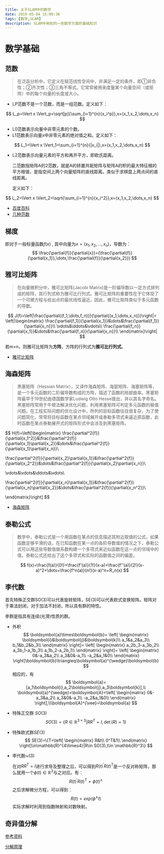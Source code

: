 ```yaml
---
title: 关于SLAM中的数学
date: 2019-05-04 15:09:36
tags: [数学,SLAM]
description: SLAM中用到的一些数学方面的基础知识
---
```


 

# 数学基础

## 范数

> 在泛函分析中，它定义在赋范线性空间中，并满足一定的条件，即①非负性；②齐次性；③三角不等式。它常常被用来度量某个向量空间（或矩阵）中的每个向量的长度或大小。

- LP范数不是一个范数，而是一组范数。定义如下：

$$
L_p=\Vert x \Vert_p=\sqrt[p]{\sum_{i=1}^{n}{x_i^p}},x=(x_1,x_2,\dots,x_n)
$$

- L0范数表示向量中非零元素的个数。
- L1范数表示向量x中非零元素的绝对值之和。定义如下：

$$
L_1=\Vert x \Vert_1=\sum_{i=1}^{n}{|x_i|},x=(x_1,x_2,\dots,x_n)
$$

- L2范数表示向量元素的平方和再开平方，即欧氏距离。

  二范数指矩阵A的2范数，就是A的转置共轭矩阵与矩阵A的积的最大特征根的平方根值，是指空间上两个向量矩阵的直线距离。类似于求棋盘上两点间的直线距离。

  定义如下：

$$
L_2=\Vert x \Vert_2=\sqrt{\sum_{i=1}^{n}{x_i^2}},x=(x_1,x_2,\dots,x_n)
$$

- [百度百科](https://baike.baidu.com/item/%E8%8C%83%E6%95%B0/10856788?fr=aladdin)
- [几种范数](https://blog.csdn.net/a493823882/article/details/80569888)

## 梯度

即对于一般标量函数$f(x)$ , 其中向量为$x=(x_1,x_2,\dots,x_n)$，导数为：
$$
\frac{\partial{f}}{\partial{x}}=(\frac{\partial{f}}{\partial{x_1}},\dots,\frac{\partial{f}}{\partial{x_2}})
$$

## 雅可比矩阵

> 在向量微积分中，雅可比矩阵(Jacobi Matrix)是一阶偏导数以一定方式排列成的矩阵，其行列式称为雅可比行列式。雅可比矩阵的重要性在于它体现了一个可微方程与给出点的最优线性逼近。因此，雅可比矩阵类似于多元函数的导数。

$$
J(f)=\left|\frac{\partial{(f_1,\dots,f_n)}}{\partial{(x_1,\dots,x_n)}}\right|=
\left|\begin{matrix}
\frac{\partial{f_1}}{\partial{x_1}}&\dots&\frac{\partial{f_1}}{\partial{x_n}}\\
\vdots&\ddots&\vdots\\
\frac{\partial{f_n}}{\partial{x_1}}&\dots&\frac{\partial{f_n}}{\partial{x_n}}\\
\end{matrix}\right|
$$

若m=n，则雅可比矩阵为**方阵**，方阵的行列式为**雅可比行列式**。

- [雅可比矩阵](https://baike.baidu.com/item/%E9%9B%85%E5%8F%AF%E6%AF%94%E7%9F%A9%E9%98%B5/10753754?fr=aladdin)

## 海森矩阵

> 黑塞矩阵（Hessian Matrix），又译作海森矩阵、海瑟矩阵、海塞矩阵等，是一个多元函数的二阶偏导数构成的方阵，描述了函数的局部曲率。黑塞矩阵最早于19世纪由德国数学家Ludwig Otto Hesse提出，并以其名字命名。黑塞矩阵常用于牛顿法解决优化问题，利用黑塞矩阵可判定多元函数的极值问题。在工程实际问题的优化设计中，所列的目标函数往往很复杂，为了使问题简化，常常将目标函数在某点邻域展开成泰勒多项式来逼近原函数，此时函数在某点泰勒展开式的矩阵形式中会涉及到黑塞矩阵。

$$
H(f)=\left[\begin{matrix}
\frac{\partial^2{f}}{\partial{x_1^2}}&\frac{\partial^2{f}}{\partial{x_1}\partial{x_2}}&\dots&\frac{\partial^2{f}}{\partial{x_1}\partial{x_n}}\\

\frac{\partial^2{f}}{\partial{x_2}\partial{x_1}}&\frac{\partial^2{f}}{\partial{x_2^2}}&\dots&\frac{\partial^2{f}}{\partial{x_2}\partial{x_n}}\\

\vdots&\vdots&\ddots&\vdots\\

\frac{\partial^2{f}}{\partial{x_n}\partial{x_1}}&\frac{\partial^2{f}}{\partial{x_n}\partial{x_2}}&\dots&\frac{\partial^2{f}}{\partial{x_n^2}}\\

\end{matrix}\right]
$$

- [海森矩阵](https://baike.baidu.com/item/%E9%BB%91%E5%A1%9E%E7%9F%A9%E9%98%B5/2248782?fr=aladdin)

## 泰勒公式

> 数学中，泰勒公式是一个用函数在某点的信息描述其附近取值的公式。如果函数足够平滑的话，在已知函数在某一点的各阶导数值的情况之下，泰勒公式可以用这些导数值做系数构建一个多项式来近似函数在这一点的邻域中的值。泰勒公式还给出了这个多项式和实际的函数值之间的偏差。

$$
f(x)=\frac{f(a)}{0!}+\frac{f'(a)}{1!}(x-a)+\frac{f''(a)}{2!}(x-a)^2+\dots+\frac{f^n(a)}{n!}(x-a)^n+R_n(x)
$$

## 李代数

首先特殊正交群SO(3)可以代表旋转矩阵，SE(3)可以代表欧式变换矩阵。矩阵对于乘法封闭，对于加法不封闭，所以具有群的特性。

李群是指具有连续(光滑)性质的群。

- 外积
  $$
  \boldsymbol{a}\times\boldsymbol{b}=
  \left[
  \begin{matrix}
  \boldsymbol{i}&\boldsymbol{j}&\boldsymbol{k}\\
  a_1&a_2&a_3\\
  b_1&b_2&b_3\\
  \end{matrix}
  \right]=
  \left[
  \begin{matrix}
  a_2b_3-a_3b_2\\
  a_3b_1-a_1b_3\\
  a_1b_2-a_2b_1\\
  \end{matrix}
  \right]=
  \left[
  \begin{matrix}
  0&-a_3&a_2\\
  a_3&0&-a_1\\
  -a_2&a_1&0\\
  \end{matrix}
  \right]\boldsymbol{b}\triangleq\boldsymbol{a}^{\wedge}\boldsymbol{b}
  $$
  相应的，有
  $$
  \boldsymbol{a}=[a_1\boldsymbol{i},a_2\boldsymbol{j},a_3\boldsymbol{k}],\\
  \boldsymbol{a}^{\wedge}=\boldsymbol{A}=\left[
  \begin{matrix}
  0&-a_3&a_2\\
  a_3&0&-a_1\\
  -a_2&a_1&0\\
  \end{matrix}
  \right],\\\boldsymbol{A}^{\vee}=\boldsymbol{a}
  $$

- 特殊正交群 $SO(3)$
  $$
  SO(3)=\{R\in\mathbb{R}^{3\times3}|RR^T=I,\det(R)=1\}
  $$

- 特殊欧式群$SE(3)$
  $$
  SE(3)=\{T=\left[
  \begin{matrix}
  R&t\\
  0^T&1\\
  \end{matrix}
  \right]\in\mathbb{R}^{4\times4}|R\in SO(3),t\in \mathbb{R}^3\}
  $$

- 李代数$\mathfrak{so}(3)$

  在对$RR^T=I$进行求导及整理之后，可以得到$R(t)^{'}R(t)^T$是一个反对称矩阵，那么就用一个$\phi(t)\in\mathbb{R}^3$与之对应。有：
  $$
  R(t)^{'}R(t)^T=\phi(t)^{\wedge}
  $$
  之后求解微分方程，可以得到：
  $$
  R(t)=exp(\phi^{\wedge}t)
  $$
  实际求解时利用到指数映射和对数映射。

  

## 奇异值分解

[参考资料](https://www.cnblogs.com/lzllovesyl/p/5243370.html)

[分解原理](https://blog.csdn.net/xiaocong1990/article/details/54909126/)